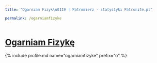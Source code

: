 ```yaml
---
title: "Ogarniam Fizyk\u0119 | Patromierz - statystyki Patronite.pl"

permalink: /ogarniamfizyke
---
```


# [Ogarniam Fizykę](https://patronite.pl/ogarniamfizyke)

{% include profile.md name="ogarniamfizyke" prefix="o" %}

